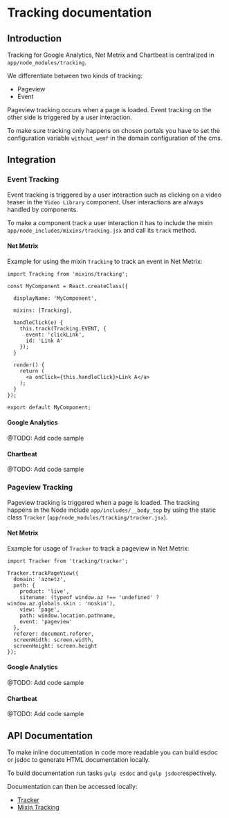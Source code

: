 # Tracking documentation


## Introduction

Tracking for Google Analytics, Net Metrix and Chartbeat is centralized in `app/node_modules/tracking`.

We differentiate between two kinds of tracking:
* Pageview
* Event

Pageview tracking occurs when a page is loaded. Event tracking on the other side is triggered by a user interaction.

To make sure tracking only happens on chosen portals you have to set the configuration variable `without_wemf` in the domain configuration of the cms.


## Integration


### Event Tracking

Event tracking is triggered by a user interaction such as clicking on a video teaser in the `Video Library` component.
User interactions are always handled by components. 

To make a component track a user interaction it has to include the mixin `app/node_includes/mixins/tracking.jsx` and call its `track` method.

#### Net Metrix

Example for using the mixin `Tracking` to track an event in Net Metrix:

```
import Tracking from 'mixins/tracking';

const MyComponent = React.createClass({

  displayName: 'MyComponent',

  mixins: [Tracking],

  handleClick(e) {
    this.track(Tracking.EVENT, {
      event: 'clickLink',
      id: 'Link A'
    });
  }

  render() {
    return (
      <a onClick={this.handleClick}>Link A</a>
    );
  }
});

export default MyComponent;

```

#### Google Analytics

@TODO: Add code sample


#### Chartbeat

@TODO: Add code sample


### Pageview Tracking

Pageview tracking is triggered when a page is loaded. The tracking happens in the Node include `app/includes/__body_top` by using the static class `Tracker` (`app/node_modules/tracking/tracker.jsx`).

#### Net Metrix

Example for usage of `Tracker` to track a pageview in Net Metrix:

```
import Tracker from 'tracking/tracker';

Tracker.trackPageView({
  domain: 'aznetz',
  path: {
    product: 'live',
    sitename: (typeof window.az !== 'undefined' ? window.az.globals.skin : 'noskin'),
    view: 'page',
    path: window.location.pathname,
    event: 'pageview'
  },
  referer: document.referer,
  screenWidth: screen.width,
  screenHeight: screen.height
});
```

#### Google Analytics

@TODO: Add code sample


#### Chartbeat

@TODO: Add code sample


## API Documentation

To make inline documentation in code more readable you can build esdoc or jsdoc to generate HTML documentation locally.

To build documentation run tasks `gulp esdoc` and `gulp jsdoc`respectively.

Documentation can then be accessed locally:
* [Tracker](http://localhost:8000/esdoc/)
* [Mixin Tracking](http://localhost:8000/jsdoc/)
